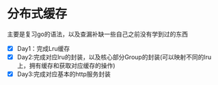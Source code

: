 # 分布式缓存

主要是复习go的语法，以及查漏补缺一些自己之前没有学到过的东西


- [X] Day1：完成Lru缓存
- [X] Day2:完成对应lru的封装，以及核心部分Group的封装(可以映射不同的lru上，拥有缓存和获取对应缓存的操作)
- [X] Day3:完成对应基本的http服务封装
